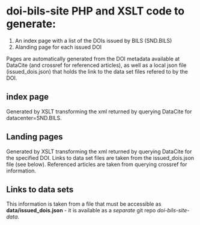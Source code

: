 # doi-bils-site PHP and XSLT code to generate:

1. An index page with a list of the DOIs issued by BILS (SND.BILS) 
2. Alanding page for each issued DOI

Pages are automatically generated from the DOI metadata available at DataCite
(and crossref for referenced articles), as well as a local json file
(issued_dois.json) that holds the link to the data set files refered to by the
DOI.

## index page 
Generated by XSLT transforming the xml returned by querying
DataCite for datacenter=SND.BILS.

## Landing pages 
Generated by XSLT transforming the xml returned by querying
DataCite for the specified DOI. Links to data set files are taken from the
issued_dois.json file (see below). Referenced articles are taken from querying
crossref for information.

## Links to data sets 
This information is taken from a file that must be accessible as **data/issued_dois.json** - 
it is available as a *separate* git repo *doi-bils-site-data*.
